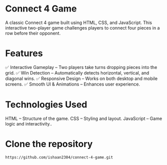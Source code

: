 
#  Connect 4 Game
A classic Connect 4 game built using HTML, CSS, and JavaScript. This interactive two-player game challenges players to connect four pieces in a row before their opponent.  
#   Features
✅ Interactive Gameplay – Two players take turns dropping pieces into the grid.
✅ Win Detection – Automatically detects horizontal, vertical, and diagonal wins.
✅ Responsive Design – Works on both desktop and mobile screens.
✅ Smooth UI & Animations – Enhances user experience.  
#   Technologies Used
HTML – Structure of the game.
CSS – Styling and layout.
JavaScript – Game logic and interactivity..

# Clone the repository
```bash
https://github.com/ishaan2304/connect-4-game.git
```
